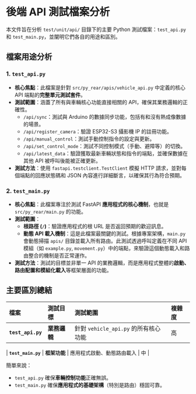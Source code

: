 # 後端 API 測試檔案分析

本文件旨在分析 `test/unit/api/` 目錄下的主要 Python 測試檔案：`test_api.py` 和 `test_main.py`，並闡明它們各自的用途和區別。

## 檔案用途分析

### 1. `test_api.py`

*   **核心焦點**：此檔案是針對 `src/py_rear/apis/vehicle_api.py` 中定義的核心 API 端點的**完整單元測試套件**。
*   **測試範圍**：涵蓋了所有與車輛核心功能直接相關的 API，確保其業務邏輯的正確性。
    *   `/api/sync`：測試與 Arduino 的數據同步功能，包括有和沒有熱成像數據的場景。
    *   `/api/register_camera`：驗證 ESP32-S3 攝影機 IP 的註冊功能。
    *   `/api/manual_control`：測試手動控制指令的設定與更新。
    *   `/api/set_control_mode`：測試不同控制模式（手動、避障等）的切換。
    *   `/api/latest_data`：驗證獲取最新車輛狀態和指令的端點，並確保數據在其他 API 被呼叫後能被正確更新。
*   **測試方法**：使用 `fastapi.testclient.TestClient` 模擬 HTTP 請求，並對每個端點的回應狀態碼和 JSON 內容進行詳細斷言，以確保其行為符合預期。



### 2. `test_main.py`

*   **核心焦點**：此檔案專注於測試 FastAPI **應用程式的核心機制**，也就是 `src/py_rear/main.py` 的功能。
*   **測試範圍**：
    *   **根路徑 (`/`)**：驗證應用程式的根 URL 是否返回預期的歡迎訊息。
    *   **動態 API 載入機制**：這是此檔案最關鍵的測試。根據專案架構，`main.py` 會動態掃描 `apis/` 目錄並載入所有路由。此測試透過呼叫定義在不同 API 模組（如 `example.py`, `movement.py`）中的端點，來驗證這個動態載入和路由整合的機制是否正常運作。
*   **測試方法**：測試的目標並非單一 API 的業務邏輯，而是應用程式整體的**啟動、路由配置和模組化載入**等框架層面的功能。

## 主要區別總結

| 檔案 | 測試目標 | 測試範圍 | 複雜度 |
| :--- | :--- | :--- | :--- |
| **`test_api.py`** | **業務邏輯** | 針對 `vehicle_api.py` 的所有核心功能 | 高 |

| **`test_main.py`** | **框架功能** | 應用程式啟動、動態路由載入 | 中 |

簡單來說：
- `test_api.py` 確保**車輛控制功能**正確無誤。
- `test_main.py` 確保**應用程式的基礎架構**（特別是路由）穩固可靠。
